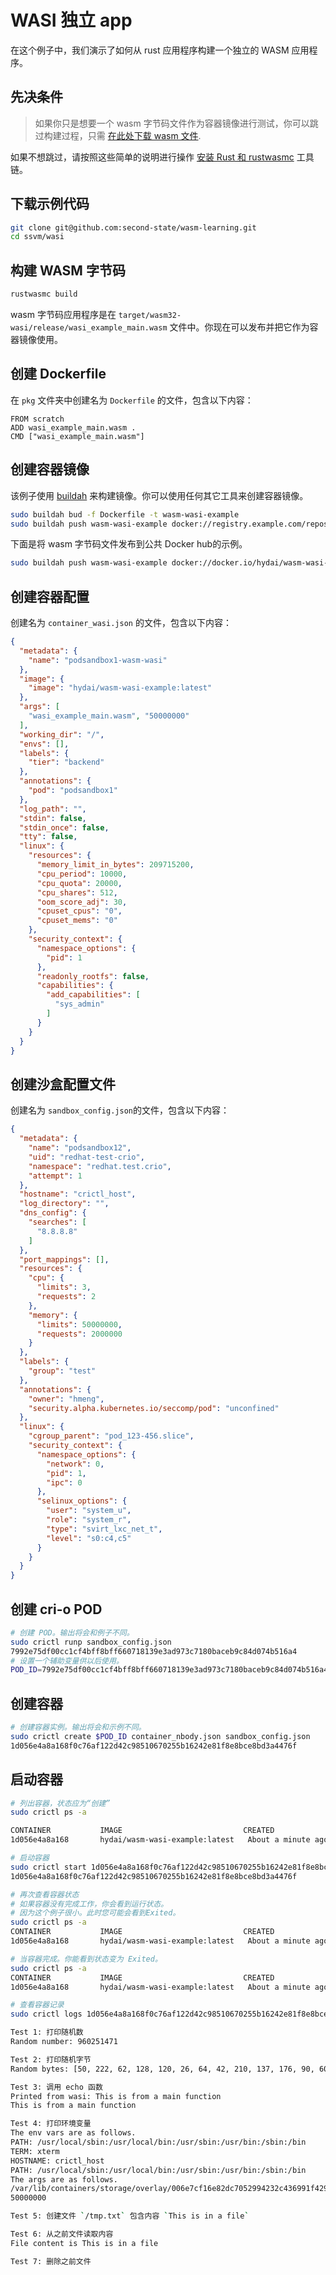 # WASI 独立 app

在这个例子中，我们演示了如何从 rust 应用程序构建一个独立的 WASM 应用程序。

## 先决条件

> 如果你只是想要一个 wasm 字节码文件作为容器镜像进行测试，你可以跳过构建过程，只需 [在此处下载 wasm 文件](https://github.com/second-state/wasm-learning/blob/master/ssvm/wasi/wasi_example_main.wasm).

如果不想跳过，请按照这些简单的说明进行操作 [安装 Rust 和 rustwasmc](https://www.secondstate.io/articles/rustwasmc/) 工具链。

## 下载示例代码

```bash
git clone git@github.com:second-state/wasm-learning.git
cd ssvm/wasi
```

## 构建 WASM 字节码

```bash
rustwasmc build
```

wasm 字节码应用程序是在 `target/wasm32-wasi/release/wasi_example_main.wasm` 文件中。你现在可以发布并把它作为容器镜像使用。

## 创建 Dockerfile

在 `pkg` 文件夹中创建名为 `Dockerfile` 的文件，包含以下内容：

```
FROM scratch
ADD wasi_example_main.wasm .
CMD ["wasi_example_main.wasm"]
```

## 创建容器镜像

该例子使用 [buildah](https://github.com/containers/buildah) 来构建镜像。你可以使用任何其它工具来创建容器镜像。

```bash
sudo buildah bud -f Dockerfile -t wasm-wasi-example
sudo buildah push wasm-wasi-example docker://registry.example.com/repository:tag
```

下面是将 wasm 字节码文件发布到公共 Docker hub的示例。

```bash
sudo buildah push wasm-wasi-example docker://docker.io/hydai/wasm-wasi-example:latest
```


## 创建容器配置

创建名为 `container_wasi.json` 的文件，包含以下内容：

```json
{
  "metadata": {
    "name": "podsandbox1-wasm-wasi"
  },
  "image": {
    "image": "hydai/wasm-wasi-example:latest"
  },
  "args": [
    "wasi_example_main.wasm", "50000000"
  ],
  "working_dir": "/",
  "envs": [],
  "labels": {
    "tier": "backend"
  },
  "annotations": {
    "pod": "podsandbox1"
  },
  "log_path": "",
  "stdin": false,
  "stdin_once": false,
  "tty": false,
  "linux": {
    "resources": {
      "memory_limit_in_bytes": 209715200,
      "cpu_period": 10000,
      "cpu_quota": 20000,
      "cpu_shares": 512,
      "oom_score_adj": 30,
      "cpuset_cpus": "0",
      "cpuset_mems": "0"
    },
    "security_context": {
      "namespace_options": {
        "pid": 1
      },
      "readonly_rootfs": false,
      "capabilities": {
        "add_capabilities": [
          "sys_admin"
        ]
      }
    }
  }
}
```

## 创建沙盒配置文件
创建名为 `sandbox_config.json`的文件，包含以下内容：

```json
{
  "metadata": {
    "name": "podsandbox12",
    "uid": "redhat-test-crio",
    "namespace": "redhat.test.crio",
    "attempt": 1
  },
  "hostname": "crictl_host",
  "log_directory": "",
  "dns_config": {
    "searches": [
      "8.8.8.8"
    ]
  },
  "port_mappings": [],
  "resources": {
    "cpu": {
      "limits": 3,
      "requests": 2
    },
    "memory": {
      "limits": 50000000,
      "requests": 2000000
    }
  },
  "labels": {
    "group": "test"
  },
  "annotations": {
    "owner": "hmeng",
    "security.alpha.kubernetes.io/seccomp/pod": "unconfined"
  },
  "linux": {
    "cgroup_parent": "pod_123-456.slice",
    "security_context": {
      "namespace_options": {
        "network": 0,
        "pid": 1,
        "ipc": 0
      },
      "selinux_options": {
        "user": "system_u",
        "role": "system_r",
        "type": "svirt_lxc_net_t",
        "level": "s0:c4,c5"
      }
    }
  }
}
```

## 创建 cri-o POD
```bash
# 创建 POD。输出将会和例子不同。
sudo crictl runp sandbox_config.json
7992e75df00cc1cf4bff8bff660718139e3ad973c7180baceb9c84d074b516a4
# 设置一个辅助变量供以后使用。
POD_ID=7992e75df00cc1cf4bff8bff660718139e3ad973c7180baceb9c84d074b516a4
```

## 创建容器
```bash
# 创建容器实例。输出将会和示例不同。
sudo crictl create $POD_ID container_nbody.json sandbox_config.json
1d056e4a8a168f0c76af122d42c98510670255b16242e81f8e8bce8bd3a4476f
```

## 启动容器
```bash
# 列出容器，状态应为“创建”
sudo crictl ps -a

CONTAINER           IMAGE                           CREATED              STATE               NAME                     ATTEMPT             POD ID
1d056e4a8a168       hydai/wasm-wasi-example:latest   About a minute ago   Created             podsandbox1-wasm-wasi   0                   7992e75df00cc

# 启动容器
sudo crictl start 1d056e4a8a168f0c76af122d42c98510670255b16242e81f8e8bce8bd3a4476f
1d056e4a8a168f0c76af122d42c98510670255b16242e81f8e8bce8bd3a4476f

# 再次查看容器状态
# 如果容器没有完成工作，你会看到运行状态。
# 因为这个例子很小。此时您可能会看到Exited。
sudo crictl ps -a
CONTAINER           IMAGE                           CREATED              STATE               NAME                     ATTEMPT             POD ID
1d056e4a8a168       hydai/wasm-wasi-example:latest   About a minute ago   Running             podsandbox1-wasm-wasi   0                   7992e75df00cc

# 当容器完成。你能看到状态变为 Exited。
sudo crictl ps -a
CONTAINER           IMAGE                           CREATED              STATE               NAME                     ATTEMPT             POD ID
1d056e4a8a168       hydai/wasm-wasi-example:latest   About a minute ago   Exited              podsandbox1-wasm-wasi   0                   7992e75df00cc

# 查看容器记录
sudo crictl logs 1d056e4a8a168f0c76af122d42c98510670255b16242e81f8e8bce8bd3a4476f

Test 1: 打印随机数
Random number: 960251471

Test 2: 打印随机字节
Random bytes: [50, 222, 62, 128, 120, 26, 64, 42, 210, 137, 176, 90, 60, 24, 183, 56, 150, 35, 209, 211, 141, 146, 2, 61, 215, 167, 194, 1, 15, 44, 156, 27, 179, 23, 241, 138, 71, 32, 173, 159, 180, 21, 198, 197, 247, 80, 35, 75, 245, 31, 6, 246, 23, 54, 9, 192, 3, 103, 72, 186, 39, 182, 248, 80, 146, 70, 244, 28, 166, 197, 17, 42, 109, 245, 83, 35, 106, 130, 233, 143, 90, 78, 155, 29, 230, 34, 58, 49, 234, 230, 145, 119, 83, 44, 111, 57, 164, 82, 120, 183, 194, 201, 133, 106, 3, 73, 164, 155, 224, 218, 73, 31, 54, 28, 124, 2, 38, 253, 114, 222, 217, 202, 59, 138, 155, 71, 178, 113]

Test 3: 调用 echo 函数
Printed from wasi: This is from a main function
This is from a main function

Test 4: 打印环境变量
The env vars are as follows.
PATH: /usr/local/sbin:/usr/local/bin:/usr/sbin:/usr/bin:/sbin:/bin
TERM: xterm
HOSTNAME: crictl_host
PATH: /usr/local/sbin:/usr/local/bin:/usr/sbin:/usr/bin:/sbin:/bin
The args are as follows.
/var/lib/containers/storage/overlay/006e7cf16e82dc7052994232c436991f429109edea14a8437e74f601b5ee1e83/merged/wasi_example_main.wasm
50000000

Test 5: 创建文件 `/tmp.txt` 包含内容 `This is in a file`

Test 6: 从之前文件读取内容
File content is This is in a file

Test 7: 删除之前文件
```
